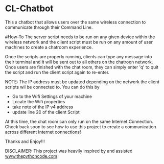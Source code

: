 # CL-Chatbot
This a chatbot that allows users over the same wireless connection to communicate through their Command Line.


#How-To
The server script needs to be run on any given device within the wireless network and the client script must be run on any amount of user machines to create a chatroom experience.

Once the scripts are properly running, clients can type any message into their terminal and it will be sent out to all others on the chatroon network. Once users are finished with the chat room, they can simply enter 'q' to quit the script and run the client script again to re-enter.

NOTE: The IP address must be updated depending on the network the client scripts wil be connected to. You can do this by
  - Go to the Wifi Settings of your machine
  - Locate the Wifi properties
  - take note of the IP v4 address
  - update line 20 of the client Script


At this time, the chat room can only run on the same Internet Connection. Check back soon to see how to use this project to create a communication across different Internet connections! 

Thanks and Enjoy!!!


DISCLAIMER: This project was heavily inspired by and assisted www.thepythoncode.com
